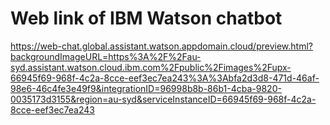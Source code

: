 # Web link of IBM Watson chatbot
https://web-chat.global.assistant.watson.appdomain.cloud/preview.html?backgroundImageURL=https%3A%2F%2Fau-syd.assistant.watson.cloud.ibm.com%2Fpublic%2Fimages%2Fupx-66945f69-968f-4c2a-8cce-eef3ec7ea243%3A%3Abfa2d3d8-471d-46af-98e6-46c4fe3e49f9&integrationID=96998b8b-86b1-4cba-9820-0035173d3155&region=au-syd&serviceInstanceID=66945f69-968f-4c2a-8cce-eef3ec7ea243
